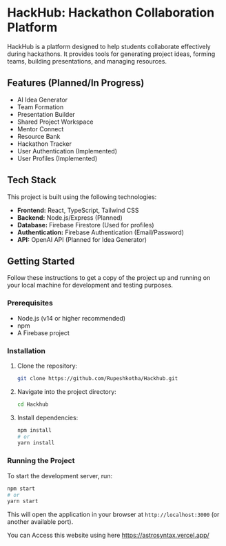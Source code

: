 # HackHub: Hackathon Collaboration Platform

HackHub is a platform designed to help students collaborate effectively during hackathons. It provides tools for generating project ideas, forming teams, building presentations, and managing resources.

## Features (Planned/In Progress)

*   AI Idea Generator
*   Team Formation
*   Presentation Builder
*   Shared Project Workspace
*   Mentor Connect
*   Resource Bank
*   Hackathon Tracker
*   User Authentication (Implemented)
*   User Profiles (Implemented)

## Tech Stack

This project is built using the following technologies:

*   **Frontend:** React, TypeScript, Tailwind CSS
*   **Backend:** Node.js/Express (Planned)
*   **Database:** Firebase Firestore (Used for profiles)
*   **Authentication:** Firebase Authentication (Email/Password)
*   **API:** OpenAI API (Planned for Idea Generator)

## Getting Started

Follow these instructions to get a copy of the project up and running on your local machine for development and testing purposes.

### Prerequisites

*   Node.js (v14 or higher recommended)
*   npm
*   A Firebase project

### Installation

1.  Clone the repository:

    ```bash
    git clone https://github.com/Rupeshkotha/Hackhub.git
    ```

2.  Navigate into the project directory:

    ```bash
    cd Hackhub
    ```

3.  Install dependencies:

    ```bash
    npm install
    # or
    yarn install
    ```

### Running the Project

To start the development server, run:

```bash
npm start
# or
yarn start
```

This will open the application in your browser at `http://localhost:3000` (or another available port).

You can Access this website using here https://astrosyntax.vercel.app/
